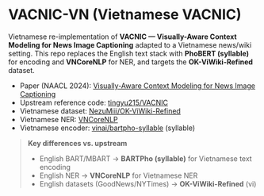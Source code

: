 # VACNIC-VN (Vietnamese VACNIC)

Vietnamese re-implementation of **VACNIC — Visually-Aware Context Modeling for News Image Captioning** adapted to a Vietnamese news/wiki setting. This repo replaces the English text stack with **PhoBERT (syllable)** for encoding and **VNCoreNLP** for NER, and targets the **OK-ViWiki-Refined** dataset.

- Paper (NAACL 2024): [Visually-Aware Context Modeling for News Image Captioning](https://arxiv.org/abs/2308.08325)  
- Upstream reference code: [tingyu215/VACNIC](https://github.com/tingyu215/VACNIC)  
- Vietnamese dataset: [NezuMiii/OK-ViWiki-Refined](https://huggingface.co/datasets/NezuMiii/OK-ViWiki-Refined)  
- Vietnamese NER: [VNCoreNLP](https://github.com/vncorenlp/VnCoreNLP)  
- Vietnamese encoder: [vinai/bartpho-syllable](https://huggingface.co/vinai/bartpho-syllable) (syllable)

> **Key differences vs. upstream**
>
> - English BART/MBART → **BARTPho (syllable)** for Vietnamese text encoding  
> - English NER → **VNCoreNLP** for Vietnamese NER  
> - English datasets (GoodNews/NYTimes) → **OK-ViWiki-Refined** (vi)
